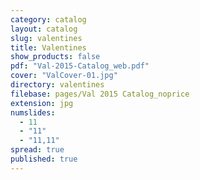 ```yaml
---
category: catalog
layout: catalog
slug: valentines
title: Valentines
show_products: false
pdf: "Val-2015-Catalog_web.pdf"
cover: "ValCover-01.jpg"
directory: valentines
filebase: pages/Val 2015 Catalog_noprice
extension: jpg
numslides: 
  - 11
  - "11"
  - "11,11"
spread: true
published: true
---
```


